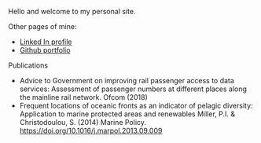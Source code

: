 Hello and welcome to my personal site. 

Other pages of mine:
- [Linked In profile](https://www.linkedin.com/in/stelios-christodoulou-4869aa250/)
- [Github portfolio](https://github.com/stelios-c) 

Publications
- Advice to Government on improving rail passenger access to data services: Assessment of passenger numbers at different places along the mainline rail network. Ofcom (2018)
- Frequent locations of oceanic fronts as an indicator of pelagic diversity: Application to marine protected areas and renewables Miller, P.I. & Christodoulou, S. (2014) Marine Policy. https://doi.org/10.1016/j.marpol.2013.09.009
